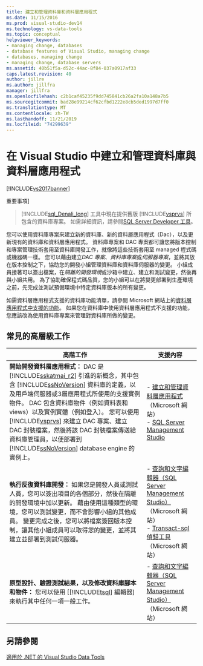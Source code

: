 ```yaml
---
title: 建立和管理資料庫和資料層應用程式
ms.date: 11/15/2016
ms.prod: visual-studio-dev14
ms.technology: vs-data-tools
ms.topic: conceptual
helpviewer_keywords:
- managing change, databases
- database features of Visual Studio, managing change
- databases, managing change
- managing change, database servers
ms.assetid: 40b51f5a-d52c-44ac-8f84-037a0917af33
caps.latest.revision: 40
author: jillre
ms.author: jillfra
manager: jillfra
ms.openlocfilehash: c2b1caf45235f9dd745841cb26a2fa10a148a7b5
ms.sourcegitcommit: bad28e99214cf62cfbd1222e8cb5ded1997d7ff0
ms.translationtype: MT
ms.contentlocale: zh-TW
ms.lasthandoff: 11/21/2019
ms.locfileid: "74299639"
---
```

# <a name="creating-and-managing-databases-and-data-tier-applications-in-visual-studio"></a>在 Visual Studio 中建立和管理資料庫與資料層應用程式
[!INCLUDE[vs2017banner](../includes/vs2017banner.md)]

重要事項]
> [!INCLUDE[sql_Denali_long](../includes/sql-denali-long-md.md)] 工具中現在提供舊版 [!INCLUDE[vsprvs](../includes/vsprvs-md.md)] 所包含的資料庫專案。 如需詳細資訊，請參閱[SQL Server Developer 工具](https://go.microsoft.com/fwlink/?LinkId=228126)。

 您可以使用資料庫專案來建立新的資料庫、新的資料層應用程式（Dac），以及更新現有的資料庫和資料層應用程式。 資料庫專案和 DAC 專案都可讓您將版本控制和專案管理技術套用至資料庫開發工作，就像將這些技術套用至 managed 程式碼或機器碼一樣。 您可以藉由建立*DAC 專案*、*資料庫專案*或*伺服器專案*，並將其放在版本控制之下，協助您的開發小組管理資料庫和資料庫伺服器的變更。 小組成員接著可以簽出檔案，在*隔離的開發環境*或沙箱中建立、建立和測試變更，然後再與小組共用。 為了協助確保程式碼品質，您的小組可以在將變更部署到生產環境之前，先完成並測試預備環境中特定資料庫版本的所有變更。

 如需資料層應用程式支援的資料庫功能清單，請參閱 Microsoft 網站上的[資料層應用程式中支援的功能](https://go.microsoft.com/fwlink/?LinkId=164239)。 如果您在資料庫中使用資料層應用程式不支援的功能，您應該改為使用資料庫專案來管理對資料庫所做的變更。

## <a name="common-high-level-tasks"></a>常見的高層級工作

|高階工作|支援內容|
|----------------------|------------------------|
|**開始開發資料層應用程式：** DAC 是 [!INCLUDE[sskatmai_r2](../includes/sskatmai-r2-md.md)] 引進的新概念，其中包含 [!INCLUDE[ssNoVersion](../includes/ssnoversion-md.md)] 資料庫的定義，以及用戶端伺服器或3層應用程式所使用的支援實例物件。 DAC 包含資料庫物件（例如資料表和 views）以及實例實體（例如登入）。 您可以使用 [!INCLUDE[vsprvs](../includes/vsprvs-md.md)] 來建立 DAC 專案、建立 DAC 封裝檔案，然後將該 DAC 封裝檔案傳送給資料庫管理員，以便部署到 [!INCLUDE[ssNoVersion](../includes/ssnoversion-md.md)] database engine 的實例上。|-   [建立和管理資料層應用程式](https://go.microsoft.com/fwlink/?LinkId=160741)（Microsoft 網站）<br />-   [SQL Server Management Studio](https://go.microsoft.com/fwlink/?LinkId=227328)|
|**執行反復資料庫開發：** 如果您是開發人員或測試人員，您可以簽出項目的各個部分，然後在隔離的開發環境中加以更新。 藉由使用這種類型的環境，您可以測試變更，而不會影響小組的其他成員。 變更完成之後，您可以將檔案簽回版本控制，讓其他小組成員可以取得您的變更，並將其建立並部署到測試伺服器。|-   [查詢和文字編輯器（SQL Server Management Studio）](https://go.microsoft.com/fwlink/?LinkId=227327) （Microsoft 網站）<br />-   [Transact-sql 偵錯工具](https://go.microsoft.com/fwlink/?LinkId=227324)（Microsoft 網站）|
|**原型設計、驗證測試結果，以及修改資料庫腳本和物件：** 您可以使用 [[!INCLUDE[tsql](../includes/tsql-md.md)] 編輯器] 來執行其中任何一項一般工作。|-   [查詢和文字編輯器（SQL Server Management Studio）](https://go.microsoft.com/fwlink/?LinkId=227327) （Microsoft 網站）|

## <a name="see-also"></a>另請參閱
 [適用於 .NET 的 Visual Studio Data Tools](../data-tools/visual-studio-data-tools-for-dotnet.md)
